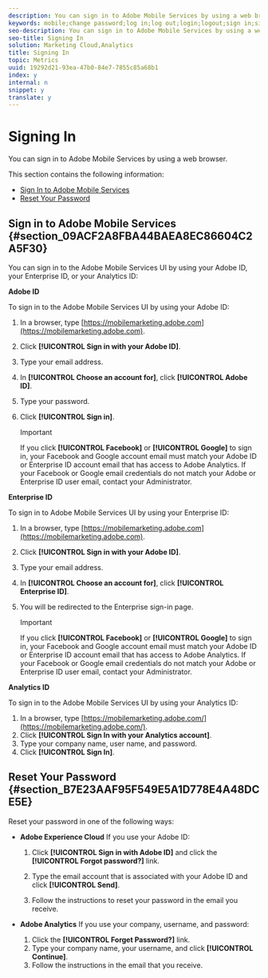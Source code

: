 ```yaml
---
description: You can sign in to Adobe Mobile Services by using a web browser.
keywords: mobile;change password;log in;log out;login;logout;sign in;signin
seo-description: You can sign in to Adobe Mobile Services by using a web browser.
seo-title: Signing In
solution: Marketing Cloud,Analytics
title: Signing In
topic: Metrics
uuid: 19292d21-93ea-47b0-84e7-7855c85a68b1
index: y
internal: n
snippet: y
translate: y
---
```


# Signing In

You can sign in to Adobe Mobile Services by using a web browser.

This section contains the following information:

* [Sign In to Adobe Mobile Services](../gs/gs_signin.md#section_09ACF2A8FBA44BAEA8EC86604C2A5F30) 
* [Reset Your Password](../gs/gs_signin.md#section_B7E23AAF95F549E5A1D778E4A48DCE5E)

## Sign in to Adobe Mobile Services {#section_09ACF2A8FBA44BAEA8EC86604C2A5F30}

You can sign in to the Adobe Mobile Services UI by using your Adobe ID, your Enterprise ID, or your Analytics ID:

**Adobe ID**

To sign in to the Adobe Mobile Services UI by using your Adobe ID:

1. In a browser, type [https://mobilemarketing.adobe.com](https://mobilemarketing.adobe.com). 
1. Click **[!UICONTROL Sign in with your Adobe ID]**. 
1. Type your email address. 
1. In **[!UICONTROL Choose an account for]**, click **[!UICONTROL Adobe ID]**. 

1. Type your password. 
1. Click **[!UICONTROL Sign in]**.

   >[!IMPORTANT]
   >
   >If you click **[!UICONTROL Facebook]** or **[!UICONTROL Google]** to sign in, your Facebook and Google account email must match your Adobe ID or Enterprise ID account email that has access to Adobe Analytics. If your Facebook or Google email credentials do not match your Adobe or Enterprise ID user email, contact your Administrator.

**Enterprise ID**

To sign in to Adobe Mobile Services UI by using your Enterprise ID:

1. In a browser, type [https://mobilemarketing.adobe.com](https://mobilemarketing.adobe.com). 
1. Click **[!UICONTROL Sign in with your Adobe ID]**. 
1. Type your email address. 
1. In **[!UICONTROL Choose an account for]**, click **[!UICONTROL Enterprise ID]**. 

1. You will be redirected to the Enterprise sign-in page.

   >[!IMPORTANT]
   >
   >If you click **[!UICONTROL Facebook]** or **[!UICONTROL Google]** to sign in, your Facebook and Google account email must match your Adobe ID or Enterprise ID account email that has access to Adobe Analytics. If your Facebook or Google email credentials do not match your Adobe or Enterprise ID user email, contact your Administrator.

**Analytics ID**

To sign in to the Adobe Mobile Services UI by using your Analytics ID:

1. In a browser, type [https://mobilemarketing.adobe.com/](https://mobilemarketing.adobe.com/). 
1. Click **[!UICONTROL Sign In with your Analytics account]**. 
1. Type your company name, user name, and password. 
1. Click **[!UICONTROL Sign In]**.

## Reset Your Password {#section_B7E23AAF95F549E5A1D778E4A48DCE5E}

Reset your password in one of the following ways:

* **Adobe Experience Cloud** If you use your Adobe ID:

    1. Click **[!UICONTROL Sign in with Adobe ID]** and click the **[!UICONTROL Forgot password?]** link. 
    
    1. Type the email account that is associated with your Adobe ID and click **[!UICONTROL Send]**. 
    1. Follow the instructions to reset your password in the email you receive.

* **Adobe Analytics** If you use your company, username, and password:

    1. Click the **[!UICONTROL Forget Password?]** link. 
    1. Type your company name, your username, and click **[!UICONTROL Continue]**. 
    1. Follow the instructions in the email that you receive.

